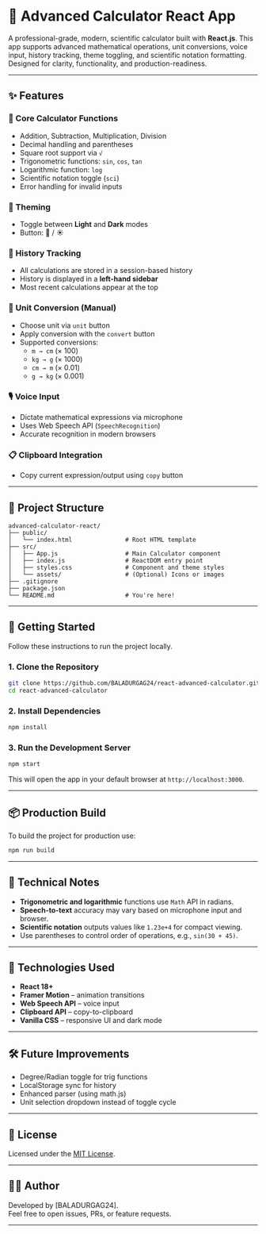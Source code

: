 # 🔢 Advanced Calculator React App

A professional-grade, modern, scientific calculator built with **React.js**. This app supports advanced mathematical operations, unit conversions, voice input, history tracking, theme toggling, and scientific notation formatting. Designed for clarity, functionality, and production-readiness.

--- 

## ✨ Features

### 🧮 Core Calculator Functions
- Addition, Subtraction, Multiplication, Division 
- Decimal handling and parentheses 
- Square root support via `√` 
- Trigonometric functions: `sin`, `cos`, `tan`
- Logarithmic function: `log` 
- Scientific notation toggle (`sci`)
- Error handling for invalid inputs
 
### 🎨 Theming
- Toggle between **Light** and **Dark** modes  
- Button: 🌙 / ☀️

### 🧠 History Tracking 
- All calculations are stored in a session-based history
- History is displayed in a **left-hand sidebar**
- Most recent calculations appear at the top

### 🔁 Unit Conversion (Manual)
- Choose unit via `unit` button
- Apply conversion with the `convert` button
- Supported conversions:
  - `m → cm` (× 100)
  - `kg → g` (× 1000)
  - `cm → m` (× 0.01)
  - `g → kg` (× 0.001)

### 🎙️ Voice Input
- Dictate mathematical expressions via microphone
- Uses Web Speech API (`SpeechRecognition`)
- Accurate recognition in modern browsers

### 📋 Clipboard Integration
- Copy current expression/output using `copy` button

---

## 📁 Project Structure

```
advanced-calculator-react/
├── public/
│   └── index.html               # Root HTML template
├── src/
│   ├── App.js                   # Main Calculator component
│   ├── index.js                 # ReactDOM entry point
│   ├── styles.css               # Component and theme styles
│   └── assets/                  # (Optional) Icons or images
├── .gitignore
├── package.json
└── README.md                    # You're here!
```

---

## 🚀 Getting Started

Follow these instructions to run the project locally.

### 1. Clone the Repository

```bash
git clone https://github.com/BALADURGAG24/react-advanced-calculator.git
cd react-advanced-calculator
```

### 2. Install Dependencies

```bash
npm install
```

### 3. Run the Development Server

```bash
npm start
```

This will open the app in your default browser at `http://localhost:3000`.

---

## 📦 Production Build

To build the project for production use:

```bash
npm run build
```

---


## 🧪 Technical Notes

- **Trigonometric and logarithmic** functions use `Math` API in radians.
- **Speech-to-text** accuracy may vary based on microphone input and browser.
- **Scientific notation** outputs values like `1.23e+4` for compact viewing.
- Use parentheses to control order of operations, e.g., `sin(30 + 45)`.

---

## 🧰 Technologies Used

- **React 18+**
- **Framer Motion** – animation transitions
- **Web Speech API** – voice input
- **Clipboard API** – copy-to-clipboard
- **Vanilla CSS** – responsive UI and dark mode

---

## 🛠️ Future Improvements

- Degree/Radian toggle for trig functions
- LocalStorage sync for history
- Enhanced parser (using math.js)
- Unit selection dropdown instead of toggle cycle

---

## 📝 License

Licensed under the [MIT License](LICENSE).

---

## 🙋‍♂️ Author

Developed by [BALADURGAG24].  
Feel free to open issues, PRs, or feature requests.

---




